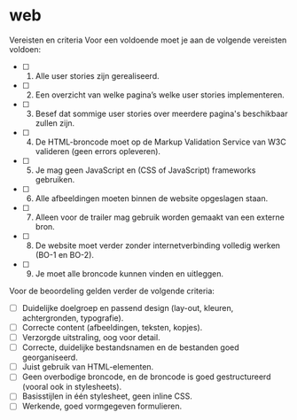 # web

Vereisten en criteria
Voor een voldoende moet je aan de volgende vereisten voldoen:
 
- [ ] 1. Alle user stories zijn gerealiseerd. 
- [ ] 2. Een overzicht van welke pagina’s welke user stories implementeren. 
- [ ] 3. Besef dat sommige user stories over meerdere pagina's beschikbaar zullen zijn. 
- [ ] 4. De HTML-broncode moet op de Markup Validation Service van W3C valideren (geen errors opleveren). 
- [ ] 5. Je mag geen JavaScript en (CSS of JavaScript) frameworks gebruiken. 
- [ ] 6. Alle afbeeldingen moeten binnen de website opgeslagen staan. 
- [ ] 7. Alleen voor de trailer mag gebruik worden gemaakt van een externe bron. 
- [ ] 8. De website moet verder zonder internetverbinding volledig werken (BO-1 en BO-2). 
- [ ] 9. Je moet alle broncode kunnen vinden en uitleggen. 

Voor de beoordeling gelden verder de volgende criteria:

  - [ ] Duidelijke doelgroep en passend design (lay-out, kleuren, achtergronden, typografie). 
  - [ ] Correcte content (afbeeldingen, teksten, kopjes). 
  - [ ] Verzorgde uitstraling, oog voor detail. 
  - [ ] Correcte, duidelijke bestandsnamen en de bestanden goed georganiseerd. 
  - [ ] Juist gebruik van HTML-elementen. 
  - [ ] Geen overbodige broncode, en de broncode is goed gestructureerd (vooral ook in stylesheets). 
  - [ ] Basisstijlen in één stylesheet, geen inline CSS. 
  - [ ] Werkende, goed vormgegeven formulieren. 
